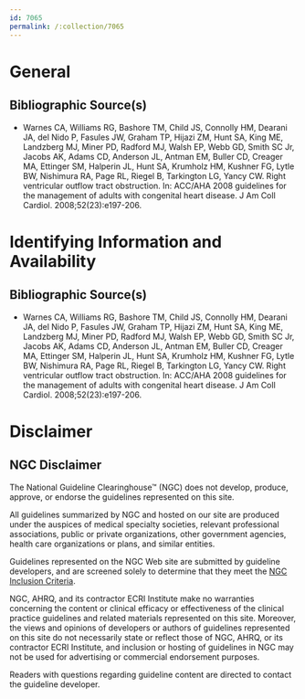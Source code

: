 ```yaml
---
id: 7065
permalink: /:collection/7065
---
```


# General

## Bibliographic Source(s)

- Warnes CA, Williams RG, Bashore TM, Child JS, Connolly HM, Dearani JA, del Nido P, Fasules JW, Graham TP, Hijazi ZM, Hunt SA, King ME, Landzberg MJ, Miner PD, Radford MJ, Walsh EP, Webb GD, Smith SC Jr, Jacobs AK, Adams CD, Anderson JL, Antman EM, Buller CD, Creager MA, Ettinger SM, Halperin JL, Hunt SA, Krumholz HM, Kushner FG, Lytle BW, Nishimura RA, Page RL, Riegel B, Tarkington LG, Yancy CW. Right ventricular outflow tract obstruction. In: ACC/AHA 2008 guidelines for the management of adults with congenital heart disease. J Am Coll Cardiol. 2008;52(23):e197-206.

# Identifying Information and Availability

## Bibliographic Source(s)

- Warnes CA, Williams RG, Bashore TM, Child JS, Connolly HM, Dearani JA, del Nido P, Fasules JW, Graham TP, Hijazi ZM, Hunt SA, King ME, Landzberg MJ, Miner PD, Radford MJ, Walsh EP, Webb GD, Smith SC Jr, Jacobs AK, Adams CD, Anderson JL, Antman EM, Buller CD, Creager MA, Ettinger SM, Halperin JL, Hunt SA, Krumholz HM, Kushner FG, Lytle BW, Nishimura RA, Page RL, Riegel B, Tarkington LG, Yancy CW. Right ventricular outflow tract obstruction. In: ACC/AHA 2008 guidelines for the management of adults with congenital heart disease. J Am Coll Cardiol. 2008;52(23):e197-206.

# Disclaimer

## NGC Disclaimer

The National Guideline Clearinghouse™ (NGC) does not develop, produce, approve, or endorse the guidelines represented on this site.

All guidelines summarized by NGC and hosted on our site are produced under the auspices of medical specialty societies, relevant professional associations, public or private organizations, other government agencies, health care organizations or plans, and similar entities.

Guidelines represented on the NGC Web site are submitted by guideline developers, and are screened solely to determine that they meet the [NGC Inclusion Criteria](/help-and-about/summaries/inclusion-criteria).

NGC, AHRQ, and its contractor ECRI Institute make no warranties concerning the content or clinical efficacy or effectiveness of the clinical practice guidelines and related materials represented on this site. Moreover, the views and opinions of developers or authors of guidelines represented on this site do not necessarily state or reflect those of NGC, AHRQ, or its contractor ECRI Institute, and inclusion or hosting of guidelines in NGC may not be used for advertising or commercial endorsement purposes.

Readers with questions regarding guideline content are directed to contact the guideline developer.

